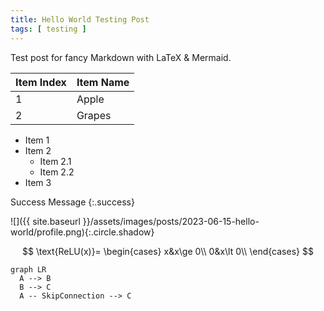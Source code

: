 ```yaml
---
title: Hello World Testing Post
tags: [ testing ]
---
```


Test post for fancy Markdown with LaTeX & Mermaid.

<!--more-->

| Item Index | Item Name |
|------------|-----------|
| 1          | Apple     |
| 2          | Grapes    |

- Item 1
- Item 2
  - Item 2.1
  - Item 2.2
- Item 3

Success Message
{:.success}

![]({{ site.baseurl }}/assets/images/posts/2023-06-15-hello-world/profile.png){:.circle.shadow}

$$
\text{ReLU(x)}=
\begin{cases}
x&x\ge 0\\
0&x\lt 0\\
\end{cases}
$$

```mermaid
graph LR
  A --> B
  B --> C
  A -- SkipConnection --> C
```

